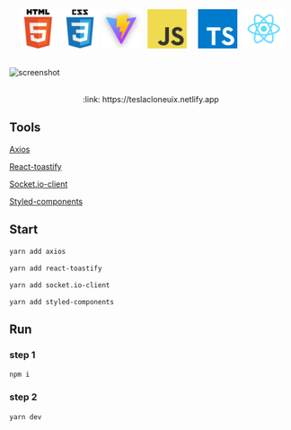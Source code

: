 <div align="center">
    <img src="./readme/logo_html.png" width="70">
    <img src="./readme/logo_css.png" width="70">
    <img src="./readme/logo_vite.png" width="70">
    &nbsp;
    <img src="./readme/logo_javascript.png" width="70">
    &nbsp;
    &nbsp;
    <img src="./readme/logo_typescript.png" width="70">
    &nbsp;
    <img src="./readme/logo_react.png" width="70">
</div>

<br>

![screenshot](./readme/teslaclone.gif)

<br>

<div align="center">
:link: https://teslacloneuix.netlify.app
</div>

## Tools

[Axios]()  

[React-toastify]()  

[Socket.io-client]()  

[Styled-components]()  

## Start

```
yarn add axios
```

```
yarn add react-toastify
```

```
yarn add socket.io-client
```

```
yarn add styled-components
```

## Run

### step 1

```
npm i
```
### step 2

```
yarn dev
```

